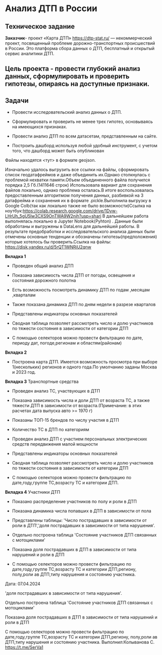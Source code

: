 # Анализ ДТП в России
## Техническое задание

**Заказчик**- проект «Карта ДТП» <https://dtp-stat.ru/> — некоммерческий проект, посвященный проблеме дорожно-транспортных происшествий в России. Это платформа сбора данных о ДТП, бесплатный и открытый сервис аналитики ДТП.

## Цель проекта - провести глубокий анализ данных, сформулировать и проверить гипотезы, опираясь на доступные признаки.

## Задачи

- Провести исследовательский анализ данных о ДТП.

- Сформулировать и проверить не менее трех гипотез, основываясь на имеющихся признаках.

- Провести анализ ДТП по всем датасетам, представленным на сайте.

- Построить дашборд используя любой удобный инструмент, с учетом того, что дашборд может быть опубликован

Файлы находятся <тут> в формате geojson.

Изначально удалось выгрузить все ссылки на файлы, сформировать список геодатафреймов и даже объединить их.Однако столкнулась с проблемой нехватки памяти.Объем объединенного файла получился порядка 2,5 Гб.(1411646 строк) Использовала вариант для сохранения файлов локально, однако проблема осталась.В итоге воспользовалась предоставленным алгоритмом получения данных, разбивкой на 3 датафрейма и сохранения их в формате .pickle.Выполнила выгрузку в Google Colb(так как локально также не было возможности)Ссылка на ноутбук:https://colab.research.google.com/drive/1Dyw-LHrUh_5gU5lw3CXS9OnTWA9W2nih?usp=shari В дальнейшем работа выполнялась локально в  Jupyter Notebook(Pyhton) . Данные были обработаны и выгружены в DataLens для дальнейшей работы. В результате предобработки и исследовательского анализа данных были отмечены основные тенденции и обозначены гипотезы(предположения) которые хотелось бы проверить.Ссылка на файлы: https://disk.yandex.ru/d/5rQT1WNRiU2qnw

**Вкладка 1**

- Проведен общий анализ ДТП

- Показана зависимость числа ДТП от погоды, освещения и состояния дорожного полотна

- Есть возможность посмотреть динамику ДТП по годам ,месяцам ,кварталам

- Также показана динамика ДТП по дням недели в разрезе кварталов

- Представлены индикаторы основных показателей

- Сводная таблица позволяет рассмотреть число и долю участников  по тяжести состояния в зависимости от категории ДТП

- С помощью селекторов можно провести фильтрацию по дате, периоду дат, погоде,регионам и областям(районам)

**Вкладка 2**

- Построена карта ДТП. Имеется возможность просмотра при выборе 1(нескольких) регионов и одного года.По умолчанию заданы Москва и 2023 год.

**Вкладка 3** Транспортные средства

- Проведен  анализ ТС, участвующих в ДТП

- Показана зависимость числа и доли ДТП от возраста ТС, а также тяжести ДТП в зависимости от возраста.(Примечание: в этих расчетах дата выпуска авто >= 1970 г)

- Показаны ТОП-15 брендов по числу участия в ДТП

- Количество ТС в ДТП по категориям

- Проведен анализ ДТП с участием персональных электрических средств передвижения малой мощности

- Представлены индикаторы основных показателей

- Сводная таблица позволяет рассмотреть число и долю участников  по тяжести состояния в зависимости от категории ДТП

- С помощью селекторов можно провести фильтрацию по дате,году,группе ТС,возрасту ТС и категории ДТП.

**Вкладка 4** Участники  ДТП

- Показано распределение участников по полу и роли в ДТП

- Показана динамика числа попавших в ДТП в  зависимости от пола

- Представлены таблицы: 'Число пострадавших в зависимости от роли в ДТП','доля пострадавших в зависимости от типа нарушения'.

- Отдельно построена таблица 'Состояние участников ДТП связанных с мотоциклами'

- Показана доля пострадавших в ДТП в зависимости от типа нарушений и роли в ДТП

- С помощью селекторов можно провести фильтрацию по дате,году,группе ТС,возрасту ТС и категории ДТП,региону, полу,роли ав ДТП,типу нарушения и состоянию участника.

Дата: 07.04.2024









'доля пострадавших в зависимости от типа нарушения'.

Отдельно построена таблица 'Состояние участников ДТП связанных с мотоциклами'

Показана доля пострадавших в ДТП в зависимости от типа нарушений и роли в ДТП

С помощью селекторов можно провести фильтрацию по дате,году,группе ТС,возрасту ТС и категории ДТП,региону, полу,роли ав ДТП,типу нарушения и состоянию участника.
Выполнил:Колыванова С. https://t.me/SerVa1
